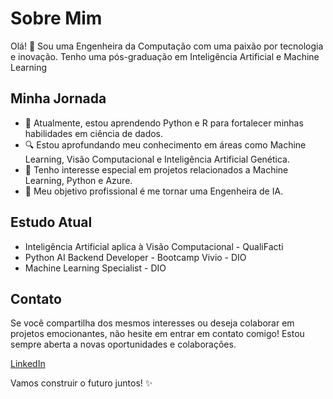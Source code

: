 # Sobre Mim

Olá! 👋 Sou uma Engenheira da Computação com uma paixão por tecnologia e inovação. 
Tenho uma pós-graduação em Inteligência Artificial e Machine Learning

## Minha Jornada

- 🌱 Atualmente, estou aprendendo Python e R para fortalecer minhas habilidades em ciência de dados.
- 🔍 Estou aprofundando meu conhecimento em áreas como Machine Learning, Visão Computacional e Inteligência Artificial Genética.
- 💼 Tenho interesse especial em projetos relacionados a Machine Learning, Python e Azure.
- 🎯 Meu objetivo profissional é me tornar uma Engenheira de IA.

## Estudo Atual
- Inteligência Artificial aplica à Visão Computacional - QualiFacti
- Python AI Backend Developer - Bootcamp Vivio - DIO
- Machine Learning Specialist - DIO

## Contato

Se você compartilha dos mesmos interesses ou deseja colaborar em projetos emocionantes, não hesite em entrar em contato comigo! Estou sempre aberta a novas oportunidades e colaborações.

[LinkedIn](https://www.linkedin.com/in/elizangela-silva-a69a2a96/)

Vamos construir o futuro juntos! ✨
